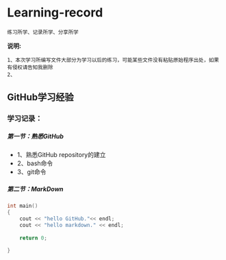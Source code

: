 # Learning-record
	练习所学、记录所学、分享所学

**说明:**

	1、本次学习所编写文件大部分为学习以后的练习，可能某些文件没有粘贴原始程序出处，如果有侵权请告知我删除	
	2、
	

## GitHub学习经验	
### 学习记录：
##### 第一节：熟悉GitHub
- 1、熟悉GitHub repository的建立
- 2、bash命令
- 3、git命令


##### 第二节：MarkDown
``` c++
int main()
{
	cout << "hello GitHub."<< endl;
	cout << "hello markdown." << endl;
	
	return 0;
	
}
	
```


